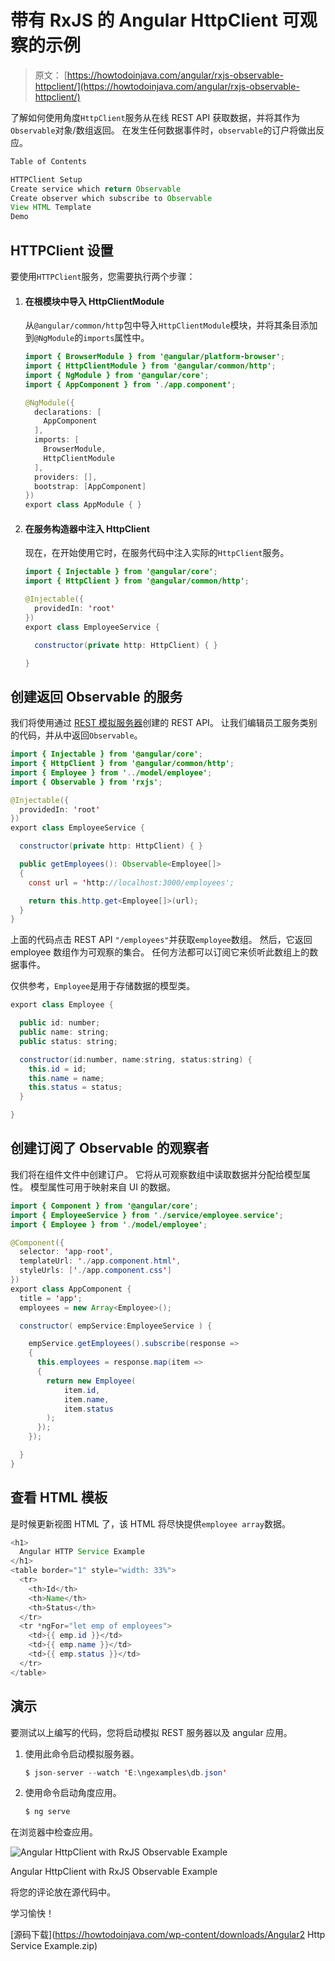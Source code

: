# 带有 RxJS 的 Angular HttpClient 可观察的示例

> 原文： [https://howtodoinjava.com/angular/rxjs-observable-httpclient/](https://howtodoinjava.com/angular/rxjs-observable-httpclient/)

了解如何使用角度`HttpClient`服务从在线 REST API 获取数据，并将其作为`Observable`对象/数组返回。 在发生任何数据事件时，`observable`的订户将做出反应。

```java
Table of Contents

HTTPClient Setup
Create service which return Observable
Create observer which subscribe to Observable
View HTML Template
Demo
```

## HTTPClient 设置

要使用`HTTPClient`服务，您需要执行两个步骤：

1.  #### 在根模块中导入 HttpClientModule

    从`@angular/common/http`包中导入`HttpClientModule`模块，并将其条目添加到`@NgModule`的`imports`属性中。

    ```java
    import { BrowserModule } from '@angular/platform-browser';
    import { HttpClientModule } from '@angular/common/http'; 
    import { NgModule } from '@angular/core';
    import { AppComponent } from './app.component';

    @NgModule({
      declarations: [
        AppComponent
      ],
      imports: [
        BrowserModule,
        HttpClientModule
      ],
      providers: [],
      bootstrap: [AppComponent]
    })
    export class AppModule { }

    ```

2.  #### 在服务构造器中注入 HttpClient

    现在，在开始使用它时，在服务代码中注入实际的`HttpClient`服务。

    ```java
    import { Injectable } from '@angular/core';
    import { HttpClient } from '@angular/common/http';

    @Injectable({
      providedIn: 'root'
    })
    export class EmployeeService {

      constructor(private http: HttpClient) { }

    }

    ```

## 创建返回 Observable 的服务

我们将使用通过 [REST 模拟服务器](https://howtodoinjava.com/angular/mock-rest-server/)创建的 REST API。 让我们编辑员工服务类别的代码，并从中返回`Observable`。

```java
import { Injectable } from '@angular/core';
import { HttpClient } from '@angular/common/http';
import { Employee } from '../model/employee';
import { Observable } from 'rxjs';

@Injectable({
  providedIn: 'root'
})
export class EmployeeService {

  constructor(private http: HttpClient) { }

  public getEmployees(): Observable<Employee[]> 
  {
    const url = 'http://localhost:3000/employees';

    return this.http.get<Employee[]>(url);
  }
}

```

上面的代码点击 REST API `"/employees"`并获取`employee`数组。 然后，它返回 employee 数组作为可观察的集合。 任何方法都可以订阅它来侦听此数组上的数据事件。

仅供参考，`Employee`是用于存储数据的模型类。

```java
export class Employee {

  public id: number;
  public name: string;
  public status: string;

  constructor(id:number, name:string, status:string) {
    this.id = id;
    this.name = name;
    this.status = status;
  }

}

```

## 创建订阅了 Observable 的观察者

我们将在组件文件中创建订户。 它将从可观察数组中读取数据并分配给模型属性。 模型属性可用于映射来自 UI 的数据。

```java
import { Component } from '@angular/core';
import { EmployeeService } from './service/employee.service';
import { Employee } from './model/employee';

@Component({
  selector: 'app-root',
  templateUrl: './app.component.html',
  styleUrls: ['./app.component.css']
})
export class AppComponent {
  title = 'app';
  employees = new Array<Employee>();

  constructor( empService:EmployeeService ) {

    empService.getEmployees().subscribe(response => 
    {
      this.employees = response.map(item => 
      {
        return new Employee( 
            item.id,
            item.name,
            item.status
        );
      });
    });

  } 
}

```

## 查看 HTML 模板

是时候更新视图 HTML 了，该 HTML 将尽快提供`employee array`数据。

```java
<h1>
  Angular HTTP Service Example
</h1>
<table border="1" style="width: 33%">
  <tr>
    <th>Id</th>
    <th>Name</th>
    <th>Status</th>
  </tr>
  <tr *ngFor="let emp of employees">
    <td>{{ emp.id }}</td>
    <td>{{ emp.name }}</td>
    <td>{{ emp.status }}</td>
  </tr>
</table>

```

## 演示

要测试以上编写的代码，您将启动模拟 REST 服务器以及 angular 应用。

1.  使用此命令启动模拟服务器。

    ```java
    $ json-server --watch 'E:\ngexamples\db.json'

    ```

2.  使用命令启动角度应用。

    ```java
    $ ng serve

    ```

在浏览器中检查应用。

![Angular HttpClient with RxJS Observable Example](img/ae44f6a8646fdb48d982c081e9870d4a.png)

Angular HttpClient with RxJS Observable Example



将您的评论放在源代码中。

学习愉快！

[源码下载](https://howtodoinjava.com/wp-content/downloads/Angular2 Http Service Example.zip)
